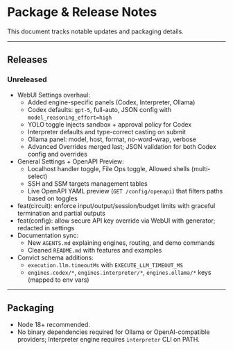 # Package & Release Notes

This document tracks notable updates and packaging details.

---

## Releases

### Unreleased
- WebUI Settings overhaul:
  - Added engine-specific panels (Codex, Interpreter, Ollama)
  - Codex defaults: `gpt-5`, full-auto, JSON config with `model_reasoning_effort=high`
  - YOLO toggle injects sandbox + approval policy for Codex
  - Interpreter defaults and type-correct casting on submit
  - Ollama panel: model, host, format, no-word-wrap, verbose
  - Advanced Overrides merged last; JSON validation for both Codex config and overrides
- General Settings + OpenAPI Preview:
  - Localhost handler toggle, File Ops toggle, Allowed shells (multi-select)
  - SSH and SSM targets management tables
  - Live OpenAPI YAML preview (`GET /config/openapi`) that filters paths based on toggles
- feat(circuit): enforce input/output/session/budget limits with graceful termination and partial outputs
- feat(config): allow secure API key override via WebUI with generator; redacted in settings
- Documentation sync:
  - New `AGENTS.md` explaining engines, routing, and demo commands
  - Cleaned `README.md` with features and examples
- Convict schema additions:
  - `execution.llm.timeoutMs` with `EXECUTE_LLM_TIMEOUT_MS`
  - `engines.codex/*`, `engines.interpreter/*`, `engines.ollama/*` keys (mapped to env vars)

---

## Packaging

- Node 18+ recommended.
- No binary dependencies required for Ollama or OpenAI-compatible providers; Interpreter engine requires `interpreter` CLI on PATH.
